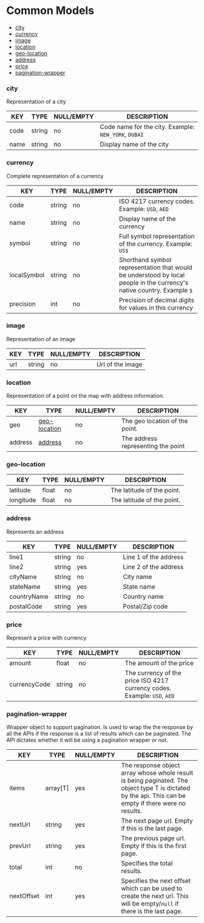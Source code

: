 # Common Models

* [city](#city)
* [currency](#currency)
* [image](#image)
* [location](#location)
* [geo-location](#geo-location)
* [address](#address)
* [price](#price)
* [pagination-wrapper](#pagination-wrapper)

### city

Representation of a city

KEY | TYPE | NULL/EMPTY | DESCRIPTION
--- | --- | --- | ---
code | string | no | Code name for the city. Example: `NEW_YORK`, `DUBAI`
name | string | no | Display name of the city

### currency

Complete representation of a currency

KEY | TYPE | NULL/EMPTY | DESCRIPTION
--- | --- | --- | ---
code | string | no | ISO 4217 currency codes. Example: `USD`, `AED`
name | string | no | Display name of the currency
symbol | string | no | Full symbol representation of the currency. Example: `US$`
localSymbol | string | no | Shorthand symbol representation that would be understood by local people in the currency's native country. Example `$`
precision | int | no | Precision of decimal digits for values in this currency

### image

Representation of an image

KEY | TYPE | NULL/EMPTY | DESCRIPTION
--- | --- | --- | ---
url | string | no | Url of the image

### location

Representation of a point on the map with address information.

KEY | TYPE | NULL/EMPTY | DESCRIPTION
--- | --- | --- | ---
geo | [geo-location](#geo-location) | no | The geo location of the point.
address | [address](#address) | no | The address representing the point

### geo-location

KEY | TYPE | NULL/EMPTY | DESCRIPTION
--- | --- | --- | ---
latitude | float | no | The latitude of the point.
longitude | float | no | The latitude of the point.

### address

Represents an address

KEY | TYPE | NULL/EMPTY | DESCRIPTION
--- | --- | --- | ---
line1 | string | no | Line 1 of the address
line2 | string | yes | Line 2 of the address
cityName | string | no | City name
stateName | string | yes | State name
countryName | string | no | Country name
postalCode | string | yes | Postal/Zip code

### price

Represent a price with currency

KEY | TYPE | NULL/EMPTY | DESCRIPTION
--- | --- | --- | ---
amount | float | no | The amount of the price
currencyCode | string | no | The currency of the price ISO 4217 currency codes. Example: `USD`, `AED`

### pagination-wrapper<T>

Wrapper object to support pagination. Is used to wrap the the response by all the APIs if the response is a list of results which can be paginated. The API dictates whether it will be using a pagination wrapper or not.

KEY | TYPE | NULL/EMPTY | DESCRIPTION
--- | --- | --- | ---
items | array[T] | yes | The response object array whose whole result is being paginated. The object type T is dictated by the api. This can be empty if there were no results.
nextUrl | string | yes | The next page url. Empty if this is the last page.
prevUrl | string | yes | The previous page url. Empty if this is the first page.
total | int | no | Specifies the total results.
nextOffset | int | yes | Specifies the next offset which can be used to create the next url. This will be empty/`null` if there is the last page.
